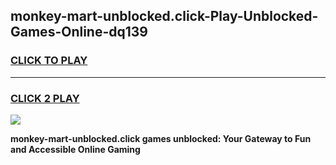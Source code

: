 
## monkey-mart-unblocked.click-Play-Unblocked-Games-Online-dq139
<h3>
<a href="https://premium76.site?title=monkey-mart-unblocked.click&ref=25A">CLICK TO PLAY</a></h3>
<hr>

<h3>
<a href="https://premium76.site?title=monkey-mart-unblocked.click&ref=25A">CLICK 2 PLAY</a>
  
</h3>

<a href="https://premium76.site?title=monkey-mart-unblocked.click&ref=25A"><img src="https://clearcache.store/games.png"></a>


**monkey-mart-unblocked.click games unblocked: Your Gateway to Fun and Accessible Online Gaming**

